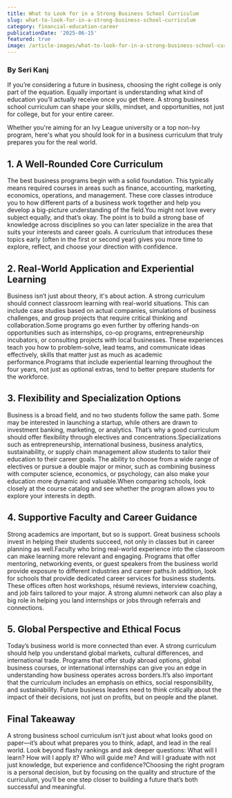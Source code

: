 ```yaml
---
title: What to Look for in a Strong Business School Curriculum
slug: what-to-look-for-in-a-strong-business-school-curriculum
category: financial-education-career
publicationDate: '2025-06-15'
featured: true
image: /article-images/what-to-look-for-in-a-strong-business-school-curriculum.webp
---
```


### By Seri Kanj

If you’re considering a future in business, choosing the right college is only part of the equation. Equally important is understanding what kind of education you’ll actually receive once you get there. A strong business school curriculum can shape your skills, mindset, and opportunities, not just for college, but for your entire career.

Whether you're aiming for an Ivy League university or a top non-Ivy program, here's what you should look for in a business curriculum that truly prepares you for the real world.

## **1. A Well-Rounded Core Curriculum**

The best business programs begin with a solid foundation. This typically means required courses in areas such as finance, accounting, marketing, economics, operations, and management. These core classes introduce you to how different parts of a business work together and help you develop a big-picture understanding of the field.You might not love every subject equally, and that’s okay. The point is to build a strong base of knowledge across disciplines so you can later specialize in the area that suits your interests and career goals. A curriculum that introduces these topics early (often in the first or second year) gives you more time to explore, reflect, and choose your direction with confidence.

## **2. Real-World Application and Experiential Learning**

Business isn’t just about theory, it's about action. A strong curriculum should connect classroom learning with real-world situations. This can include case studies based on actual companies, simulations of business challenges, and group projects that require critical thinking and collaboration.Some programs go even further by offering hands-on opportunities such as internships, co-op programs, entrepreneurship incubators, or consulting projects with local businesses. These experiences teach you how to problem-solve, lead teams, and communicate ideas effectively, skills that matter just as much as academic performance.Programs that include experiential learning throughout the four years, not just as optional extras, tend to better prepare students for the workforce.

## **3. Flexibility and Specialization Options**

Business is a broad field, and no two students follow the same path. Some may be interested in launching a startup, while others are drawn to investment banking, marketing, or analytics. That’s why a good curriculum should offer flexibility through electives and concentrations.Specializations such as entrepreneurship, international business, business analytics, sustainability, or supply chain management allow students to tailor their education to their career goals. The ability to choose from a wide range of electives or pursue a double major or minor, such as combining business with computer science, economics, or psychology, can also make your education more dynamic and valuable.When comparing schools, look closely at the course catalog and see whether the program allows you to explore your interests in depth.

## **4. Supportive Faculty and Career Guidance**

Strong academics are important, but so is support. Great business schools invest in helping their students succeed, not only in classes but in career planning as well.Faculty who bring real-world experience into the classroom can make learning more relevant and engaging. Programs that offer mentoring, networking events, or guest speakers from the business world provide exposure to different industries and career paths.In addition, look for schools that provide dedicated career services for business students. These offices often host workshops, résumé reviews, interview coaching, and job fairs tailored to your major. A strong alumni network can also play a big role in helping you land internships or jobs through referrals and connections.

## **5. Global Perspective and Ethical Focus**

Today’s business world is more connected than ever. A strong curriculum should help you understand global markets, cultural differences, and international trade. Programs that offer study abroad options, global business courses, or international internships can give you an edge in understanding how business operates across borders.It’s also important that the curriculum includes an emphasis on ethics, social responsibility, and sustainability. Future business leaders need to think critically about the impact of their decisions, not just on profits, but on people and the planet.

## **Final Takeaway**

A strong business school curriculum isn’t just about what looks good on paper—it’s about what prepares you to think, adapt, and lead in the real world. Look beyond flashy rankings and ask deeper questions: What will I learn? How will I apply it? Who will guide me? And will I graduate with not just knowledge, but experience and confidence?Choosing the right program is a personal decision, but by focusing on the quality and structure of the curriculum, you’ll be one step closer to building a future that’s both successful and meaningful.
